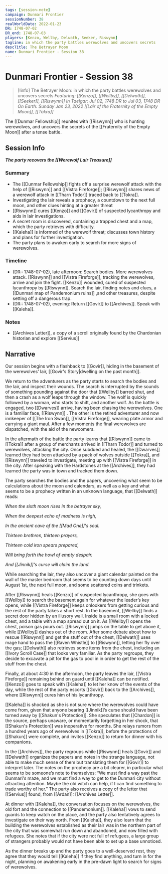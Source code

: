 ```yaml
---
tags: [session-note]
campaign: Dunmari Frontier
sessionNumber: 38
realWorldDate: 2022-01-23
DR: 1748-07-02
DR_end: 1748-07-03
players: [Kenzo, Wellby, Delwath, Seeker, Riswynn]
tagline: in which the party battles werewolves and uncovers secrets
descTitle: The Betrayer Moon
name: Dunmari Frontier - Session 38
---
```

# Dunmari Frontier - Session 38

>[!info] The Betrayer Moon: in which the party battles werewolves and uncovers secrets
> *Featuring: [[Kenzo]], [[Wellby]], [[Delwath]], [[Seeker]], [[Riswynn]]*
> *In Taelgar: Jul 02, 1748 DR to Jul 03, 1748 DR*
> *On Earth: Sunday Jan 23, 2022*
> *[[Lair of the Fraternity of the Empty Moon]], [[Tokra]]*

The [[Dunmar Fellowship]] reunites with [[Riswynn]] who is hunting werewolves, and uncovers the secrets of the [[Fraternity of the Empty Moon]] after a tense battle.

## Session Info

***The party recovers the [[Werewolf Lair Treasure]]***
### Summary

- The [[Dunmar Fellowship]] fights off a surprise werewolf attack with the help of [[Riswynn]] and [[Vistra Fireforge]]; [[Riswynn]] shares news of a werewolf attack in [[Tharn Todor]] traced back to [[Tokra]].
- Investigating the lair reveals a prophecy, a countdown to the next full moon, and other clues hinting at a greater threat
- [[Riswynn]] cures [[Kenzo]] and [[Govir]] of suspected lycanthropy and aids in lair investigations.
- A secret room is discovered, containing a trapped chest and a map, which the party retrieves with difficulty.
- [[Kaleha]] is informed of the werewolf threat; discusses town history and plans for further investigation.
- The party plans to awaken early to search for more signs of werewolves.

### Timeline
- (DR:: 1748-07-02), late afternoon: Search bodies. More werewolves attack. [[Riswynn]] and [[Vistra Fireforge]], tracking the werewolves, arrive and join the fight. [[Kenzo]] wounded, cured of suspected lycanthropy by [[Riswynn]]. Search the lair, finding notes and clues, a [[Dunmari map of Pandemonium ruins]] ,and other treasures, despite setting off a dangerous trap. 
- (DR:: 1748-07-02), evening: Return [[Govir]] to [[Archives]]. Speak with [[Kaleha]]. 

### Notes
- [[Archives Letter]], a copy of a scroll originally found by the Chardonian historian and explore [[Servius]]



## Narrative
Our session begins with a flashback to [[Govir]], hiding in the basement of the werewolves’ lair, [[Govir's Story|dwelling on the past month]]. 

We return to the adventurers as the party starts to search the bodies and the lair, and inspect their wounds. The search is interrupted by the sounds of something pounding against the door that [[Wellby]] barred shut, and then a crash as a wolf leaps through the window. The wolf is quickly followed by a woman, who starts to shift, and another wolf. As the battle is engaged, two [[Dwarves]] arrive, having been chasing the werewolves. One is a familiar face, [[Riswynn]] . The other is the retired adventurer and now innkeeper of [[The Iron Swan]], [[Vistra Fireforge]], wearing plate armor and carrying a giant maul. After a few moments the final werewolves are dispatched, with the aid of the newcomers.

In the aftermath of the battle the party learns that [[Riswynn]] came to [[Tokra]] after a group of merchants arrived in [[Tharn Todor]] and turned to werewolves, attacking the city. Once subdued and healed, the [[Dwarves]] learned they had been attacked by a pack of wolves outside [[Tokra]], and [[Riswynn]] traveled to investigate, meeting up with [[Vistra Fireforge]] in the city. After speaking with the Hardstones at the [[Archives]], they had learned the party was in town and tracked them down. 

The party searches the bodies and the papers, uncovering what seem to be calculations about the moon and calendars, as well as a key and what seems to be a prophecy written in an unknown language, that [[Delwath]] reads:

*When the sixth moon rises in the betrayer sky,*

*When the deepest echo of madness is nigh,*

*In the ancient cave of the [[Mad One]]'s soul.*

*Thirteen brethren, thirteen prayers,*

*Thirteen cold iron spears prepared,*

*Will bring forth the howl of empty despair.*

*And [[Jinnik]]'s curse will claim the land.*

While searching the lair, they also uncover a giant calendar painted on the wall of the master bedroom that seems to be counting down days until August 1st, the next full moon, and some scattered coins and trinkets. 

After [[Riswynn]] heals [[Kenzo]] of suspected lycanthropy, she goes with [[Wellby]] to search the basement again for whatever the leader’s key opens, while [[Vistra Fireforge]] keeps onlookers from getting curious and the rest of the party takes a short rest. In the basement, [[Wellby]] finds a secret door hidden by an illusory wall. Inside is a small room with a locked chest, and a table with a map spread out on it. As [[Wellby]] opens the chest, poison gas pours out. [[Riswynn]] jumps on the table to get above it, while [[Wellby]] dashes out of the room. After some debate about how to rescue [[Riswynn]] and get the stuff out of the chest, [[Delwath]] uses mage hand to pass the [[Raven Whistle]] to [[Riswynn]], letting her fly over the gas; [[Delwath]] also retrieves some items from the chest, including an [[Ivory Scroll Case]] that looks very familiar. As the party regroups, they decide to excavate a pit for the gas to pool in in order to get the rest of the stuff from the chest. 

Finally, at about 4:30 in the afternoon, the party leaves the lair, [[Vistra Fireforge]] remaining behind on guard until [[Kaleha]] can be notified. [[Kenzo]] goes to speak with [[Kaleha]] to let her know of the events of the day, while the rest of the party escorts [[Govir]] back to the [[Archives]], where [[Riswynn]] cures him of his lycanthropy. 

[[Kaleha]] is shocked as she is not sure where the werewolves could have come from, given that anyone bearing [[Jinnik]]’s curse should have been turned away by [[Shakun's Protection]]. She speculates that [[Chardon]] is the source, perhaps unaware, or momentarily forgetting in her shock, that [[Shakun's Protection]] was inoperative for months. She relays rumors from a hundred years ago of werewolves in [[Tokra]], before the protections of [[Shakun]] were complete, and invites [[Kenzo]] to return for dinner with his companions. 

In the [[Archives]], the party regroups while [[Riswynn]] heals [[Govir]] and [[Delwath]] organizes the papers and notes in the strange language, not able to make much sense of them but translating them for [[Govir]] to interpret later. The notes on the prophecy are a bit clearer, in particular what seems to be someone’s note to themselves: “We must find a way past the Dunmari's maze, and we must find a way to get to the Dunmari city without attracting attention. Maybe the old witch can help, if I can find something to trade worthy of her.” The party also receives a copy of the letter that [[Servius]] found, from [[Ardan]]: [[Archives Letter]].

At dinner with [[Kaleha]], the conversation focuses on the werewolves, the old fort and the connection to [[Pandemonium]]. [[Kaleha]] vows to send guards to keep watch on the place, and the party also tentatively agrees to investigate on their way north. From [[Kaleha]], they also learn that the building the werewolves established as their lair was in the northern part of the city that was somewhat run down and abandoned, and now filled with refugees. She notes that if the city were not full of refugees, a large group of strangers probably would not have been able to set up a base unnoticed. 

As the dinner breaks up and the party goes to a well-deserved rest, they agree that they would tell [[Kaleha]] if they find anything, and turn in for the night, planning on awakening early in the pre-dawn light to search for signs of werewolves.

